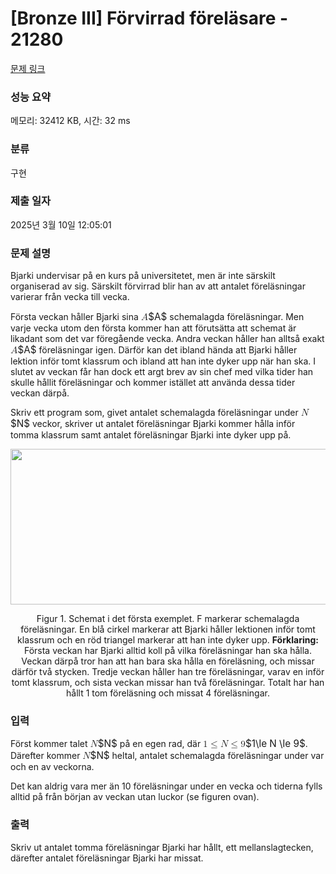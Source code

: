 # [Bronze III] Förvirrad föreläsare - 21280 

[문제 링크](https://www.acmicpc.net/problem/21280) 

### 성능 요약

메모리: 32412 KB, 시간: 32 ms

### 분류

구현

### 제출 일자

2025년 3월 10일 12:05:01

### 문제 설명

<p>Bjarki undervisar på en kurs på universitetet, men är inte särskilt organiserad av sig. Särskilt förvirrad blir han av att antalet föreläsningar varierar från vecka till vecka.</p>

<p>Första veckan håller Bjarki sina <mjx-container class="MathJax" jax="CHTML" style="font-size: 109%; position: relative;"><mjx-math class="MJX-TEX" aria-hidden="true"><mjx-mi class="mjx-i"><mjx-c class="mjx-c1D434 TEX-I"></mjx-c></mjx-mi></mjx-math><mjx-assistive-mml unselectable="on" display="inline"><math xmlns="http://www.w3.org/1998/Math/MathML"><mi>A</mi></math></mjx-assistive-mml><span aria-hidden="true" class="no-mathjax mjx-copytext">$A$</span></mjx-container> schemalagda föreläsningar. Men varje vecka utom den första kommer han att förutsätta att schemat är likadant som det var föregående vecka. Andra veckan håller han alltså exakt <mjx-container class="MathJax" jax="CHTML" style="font-size: 109%; position: relative;"><mjx-math class="MJX-TEX" aria-hidden="true"><mjx-mi class="mjx-i"><mjx-c class="mjx-c1D434 TEX-I"></mjx-c></mjx-mi></mjx-math><mjx-assistive-mml unselectable="on" display="inline"><math xmlns="http://www.w3.org/1998/Math/MathML"><mi>A</mi></math></mjx-assistive-mml><span aria-hidden="true" class="no-mathjax mjx-copytext">$A$</span></mjx-container> föreläsningar igen. Därför kan det ibland hända att Bjarki håller lektion inför tomt klassrum och ibland att han inte dyker upp när han ska. I slutet av veckan får han dock ett argt brev av sin chef med vilka tider han skulle hållit föreläsningar och kommer istället att använda dessa tider veckan därpå. </p>

<p>Skriv ett program som, givet antalet schemalagda föreläsningar under <mjx-container class="MathJax" jax="CHTML" style="font-size: 109%; position: relative;"><mjx-math class="MJX-TEX" aria-hidden="true"><mjx-mi class="mjx-i"><mjx-c class="mjx-c1D441 TEX-I"></mjx-c></mjx-mi></mjx-math><mjx-assistive-mml unselectable="on" display="inline"><math xmlns="http://www.w3.org/1998/Math/MathML"><mi>N</mi></math></mjx-assistive-mml><span aria-hidden="true" class="no-mathjax mjx-copytext">$N$</span></mjx-container> veckor, skriver ut antalet föreläsningar Bjarki kommer hålla inför tomma klassrum samt antalet föreläsningar Bjarki inte dyker upp på.</p>

<p style="text-align: center;"><img alt="" src="https://upload.acmicpc.net/a42b4005-f57d-413c-a250-d96a942ecc84/-/preview/" style="width: 660px; height: 249px;"></p>

<p style="text-align: center;">Figur 1. Schemat i det första exemplet. F markerar schemalagda föreläsningar. En blå cirkel markerar att Bjarki håller lektionen inför tomt klassrum och en röd triangel markerar att han inte dyker upp. <strong>Förklaring:</strong> Första veckan har Bjarki alltid koll på vilka föreläsningar han ska hålla. Veckan därpå tror han att han bara ska hålla en föreläsning, och missar därför två stycken. Tredje veckan håller han tre föreläsningar, varav en inför tomt klassrum, och sista veckan missar han två föreläsningar. Totalt har han hållt 1 tom föreläsning och missat 4 föreläsningar.</p>

### 입력 

 <p>Först kommer talet <mjx-container class="MathJax" jax="CHTML" style="font-size: 109%; position: relative;"><mjx-math class="MJX-TEX" aria-hidden="true"><mjx-mi class="mjx-i"><mjx-c class="mjx-c1D441 TEX-I"></mjx-c></mjx-mi></mjx-math><mjx-assistive-mml unselectable="on" display="inline"><math xmlns="http://www.w3.org/1998/Math/MathML"><mi>N</mi></math></mjx-assistive-mml><span aria-hidden="true" class="no-mathjax mjx-copytext">$N$</span></mjx-container> på en egen rad, där <mjx-container class="MathJax" jax="CHTML" style="font-size: 109%; position: relative;"><mjx-math class="MJX-TEX" aria-hidden="true"><mjx-mn class="mjx-n"><mjx-c class="mjx-c31"></mjx-c></mjx-mn><mjx-mo class="mjx-n" space="4"><mjx-c class="mjx-c2264"></mjx-c></mjx-mo><mjx-mi class="mjx-i" space="4"><mjx-c class="mjx-c1D441 TEX-I"></mjx-c></mjx-mi><mjx-mo class="mjx-n" space="4"><mjx-c class="mjx-c2264"></mjx-c></mjx-mo><mjx-mn class="mjx-n" space="4"><mjx-c class="mjx-c39"></mjx-c></mjx-mn></mjx-math><mjx-assistive-mml unselectable="on" display="inline"><math xmlns="http://www.w3.org/1998/Math/MathML"><mn>1</mn><mo>≤</mo><mi>N</mi><mo>≤</mo><mn>9</mn></math></mjx-assistive-mml><span aria-hidden="true" class="no-mathjax mjx-copytext">$1\le N \le 9$</span></mjx-container>. Därefter kommer <mjx-container class="MathJax" jax="CHTML" style="font-size: 109%; position: relative;"><mjx-math class="MJX-TEX" aria-hidden="true"><mjx-mi class="mjx-i"><mjx-c class="mjx-c1D441 TEX-I"></mjx-c></mjx-mi></mjx-math><mjx-assistive-mml unselectable="on" display="inline"><math xmlns="http://www.w3.org/1998/Math/MathML"><mi>N</mi></math></mjx-assistive-mml><span aria-hidden="true" class="no-mathjax mjx-copytext">$N$</span></mjx-container> heltal, antalet schemalagda föreläsningar under var och en av veckorna.</p>

<p>Det kan aldrig vara mer än 10 föreläsningar under en vecka och tiderna fylls alltid på från början av veckan utan luckor (se figuren ovan). </p>

### 출력 

 <p>Skriv ut antalet tomma föreläsningar Bjarki har hållt, ett mellanslagtecken, därefter antalet föreläsningar Bjarki har missat.</p>

